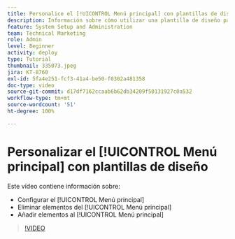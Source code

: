 ```yaml
---
title: Personalice el [!UICONTROL Menú principal] con plantillas de diseño
description: Información sobre cómo utilizar una plantilla de diseño para personalizar el [!UICONTROL Menú principal].
feature: System Setup and Administration
team: Technical Marketing
role: Admin
level: Beginner
activity: deploy
type: Tutorial
thumbnail: 335073.jpeg
jira: KT-8760
exl-id: 5fa4e251-fcf3-41a4-be50-f0302a481358
doc-type: video
source-git-commit: d17df7162ccaab6b62db34209f50131927c0a532
workflow-type: tm+mt
source-wordcount: '51'
ht-degree: 100%

---
```


# Personalizar el [!UICONTROL Menú principal] con plantillas de diseño

Este vídeo contiene información sobre:

* Configurar el [!UICONTROL Menú principal]
* Eliminar elementos del [!UICONTROL Menú principal]
* Añadir elementos al [!UICONTROL Menú principal]


>[!VIDEO](https://video.tv.adobe.com/v/335073/?quality=12&learn=on&enablevpops)
